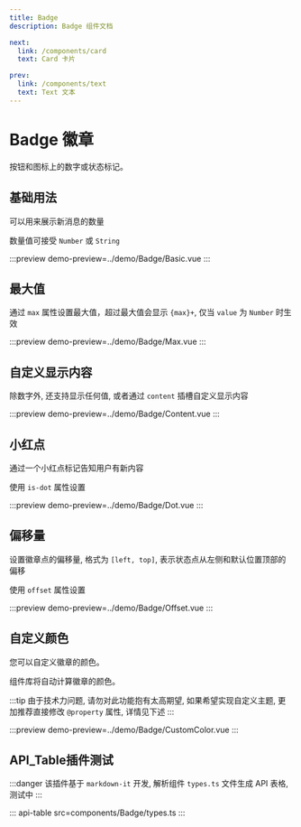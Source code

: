 ```yaml
---
title: Badge
description: Badge 组件文档

next:
  link: /components/card
  text: Card 卡片

prev:
  link: /components/text
  text: Text 文本
---
```


# Badge 徽章

按钮和图标上的数字或状态标记。

## 基础用法

可以用来展示新消息的数量

数量值可接受 `Number` 或 `String`

:::preview
demo-preview=../demo/Badge/Basic.vue
:::

## 最大值

通过 `max` 属性设置最大值，超过最大值会显示 `{max}+`, 仅当 `value`  为 `Number` 时生效

:::preview
demo-preview=../demo/Badge/Max.vue
:::

## 自定义显示内容

除数字外, 还支持显示任何值, 或者通过 `content` 插槽自定义显示内容

:::preview
demo-preview=../demo/Badge/Content.vue
:::

## 小红点

通过一个小红点标记告知用户有新内容

使用 `is-dot` 属性设置

:::preview
demo-preview=../demo/Badge/Dot.vue
:::

## 偏移量

设置徽章点的偏移量, 格式为 `[left, top]`, 表示状态点从左侧和默认位置顶部的偏移

使用 `offset` 属性设置

:::preview
demo-preview=../demo/Badge/Offset.vue
:::

## 自定义颜色

您可以自定义徽章的颜色。

组件库将自动计算徽章的颜色。

:::tip
由于技术力问题, 请勿对此功能抱有太高期望, 如果希望实现自定义主题, 更加推荐直接修改 `@property` 属性, 详情见下述
:::

:::preview
demo-preview=../demo/Badge/CustomColor.vue
:::

## API_Table插件测试

:::danger
该插件基于 `markdown-it` 开发, 解析组件 `types.ts` 文件生成 API 表格, 测试中
:::

::: api-table src=components/Badge/types.ts
:::
